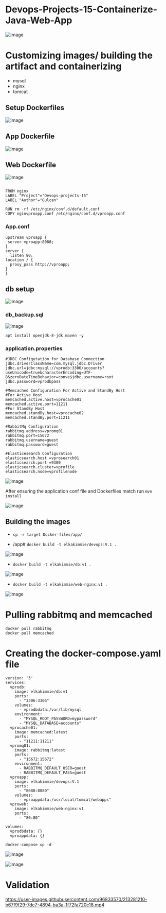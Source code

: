 # Devops-Projects-15-Containerize-Java-Web-App

![image](https://user-images.githubusercontent.com/96833570/213305986-192997af-4c9a-4016-afc4-077f7134f9c1.png)




# Customizing images/ building the artifact and containerizing 
* mysql
* nginx
* tomcat

## Setup Dockerfiles

![image](https://user-images.githubusercontent.com/96833570/213184115-b0cb969f-134d-47a5-81ba-8579261a2297.png)


## App Dockerfile
![image](https://user-images.githubusercontent.com/96833570/213184232-f2a76fcf-8425-4f10-bb8c-4178da30ce4e.png)


</hr>

## Web Dockerfile

![image](https://user-images.githubusercontent.com/96833570/213184443-747c75b2-de49-45b2-94ba-adb8f8067963.png)

```

FROM nginx
LABEL "Project"="Devops-projects-15"
LABEL "Author"="Gulcan"

RUN rm -rf /etc/nginx/conf.d/default.conf
COPY nginvproapp.conf /etc/nginx/conf.d/vproapp.conf
```
### App.conf

```
upstream vproapp {
 server vproapp:8080;
}
server {
  listen 80;
location / {
  proxy_pass http://vproapp;
}
}
```

## db setup

![image](https://user-images.githubusercontent.com/96833570/213186459-1918cd39-c86f-404c-9712-5806c7e6fdf6.png)

### db_backup.sql 

![image](https://user-images.githubusercontent.com/96833570/213186534-581615ce-c5e1-4318-bfec-a97a85b633b8.png)



</hr>

```
apt install openjdk-8-jdk maven -y

```

</hr>

### application.properties

```
#JDBC Configutation for Database Connection
jdbc.driverClassName=com.mysql.jdbc.Driver
jdbc.url=jdbc:mysql://vprodb:3306/accounts?useUnicode=true&characterEncoding=UTF-8&zeroDateTimeBehavior=conve$jdbc.username=root
jdbc.password=vprodbpass

#Memcached Configuration For Active and StandBy Host
#For Active Host
memcached.active.host=vprocache01
memcached.active.port=11211
#For StandBy Host
memcached.standBy.host=vprocache02
memcached.standBy.port=11211

#RabbitMq Configuration
rabbitmq.address=vpromq01
rabbitmq.port=15672
rabbitmq.username=guest
rabbitmq.password=guest

#Elasticesearch Configuration
elasticsearch.host =vprosearch01
elasticsearch.port =9300
elasticsearch.cluster=vprofile
elasticsearch.node=vprofilenode
```


![image](https://user-images.githubusercontent.com/96833570/213188881-7f6adad2-8d91-4189-a382-433829df138e.png)


After ensuring the application conf file and Dockerfiles match run `mvn install`


![image](https://user-images.githubusercontent.com/96833570/213191208-ad683211-7b36-448a-b84c-400c3bbae974.png)


## Building the images

* `cp -r target Docker-files/app/`

* /app# `docker build -t elkakimmie/devops:V.1 .`


![image](https://user-images.githubusercontent.com/96833570/213193458-40f5a4d1-ca73-4221-a131-a2b12310d450.png)

* `docker build -t elkakimmie/db:v1 .`

![image](https://user-images.githubusercontent.com/96833570/213238870-fdac6e05-e092-4332-ad7b-b187cbe184f0.png)


* `docker build -t elkakimmie/web-nginx:v1 .`

![image](https://user-images.githubusercontent.com/96833570/213240331-0d369149-ad57-4217-9744-413dd3480b04.png)

</hr>

# Pulling rabbitmq and memcached

```
docker pull rabbitmq
docker pull memcached
```
</hr>

# Creating the docker-compose.yaml file

```
version: '3'
services:
  vprodb:
    image: elkakimmie/db:v1
    ports:
      - "3306:3306"
    volumes:
      - vprodbdata:/var/lib/mysql
    environment:
      - "MYSQL_ROOT_PASSWORD=mypassword"
      - "MYSQL_DATABASE=accounts"
  vprocache01:
    image: memcached:latest
    ports:
      - "11211:11211"
  vpromq01:
    image: rabbitmq:latest
    ports:
      - "15672:15672"
    environment:
      - RABBITMQ_DEFAULT_USER=guest
      - RABBITMQ_DEFAULT_PASS=guest
  vproapp:
    image: elkakimmie/devops:V.1
    ports:
      - "8080:8080"
    volumes:
      - vproappdata:/usr/local/tomcat/webapps"
  vproweb:
    image: elkakimmie/web-nginx:v1
    ports:
      - "80:80"

volumes:
  vprodbdata: {}
  vproappdata: {}
```


`docker-compose up -d`

![image](https://user-images.githubusercontent.com/96833570/213276012-2541380c-f487-4d1e-8005-f32b2c568959.png)

![image](https://user-images.githubusercontent.com/96833570/213276659-473813d3-4429-4280-a883-a8f8bb5c31cf.png)


# Validation


https://user-images.githubusercontent.com/96833570/213281210-b67f9f29-7dc7-4894-ba3a-1f72fa720c18.mp4




